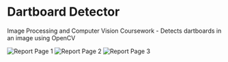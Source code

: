 # Dartboard Detector
Image Processing and Computer Vision Coursework - Detects dartboards in an image using OpenCV

![Report Page 1](https://i.imgur.com/emiwEhp.png)
![Report Page 2](https://i.imgur.com/sjOAuU7.png)
![Report Page 3](https://i.imgur.com/iLgnDuO.png)
